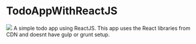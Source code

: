# TodoAppWithReactJS
<image src="https://travis-ci.org/MisterFantastic/TodoAppWithReactJS.svg?branch=master"/>
A simple todo app using ReactJS. This app uses the React libraries from CDN and doesnt have gulp or grunt setup.
